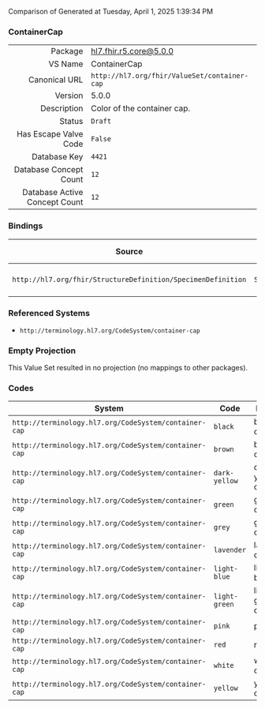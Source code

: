 Comparison of 
Generated at Tuesday, April 1, 2025 1:39:34 PM

### ContainerCap

|      |     |
| ---: | --- |
| Package | hl7.fhir.r5.core@5.0.0 |
| VS Name | ContainerCap |
| Canonical URL | `http://hl7.org/fhir/ValueSet/container-cap` |
| Version | 5.0.0 |
| Description | Color of the container cap. |
| Status | `Draft` |
| Has Escape Valve Code | `False` |
| Database Key | `4421` |
| Database Concept Count | `12` |
| Database Active Concept Count | `12` |
### Bindings

| Source | Element | Binding | Strength | Element Short |
| ------ | ------- | ------- | -------- | ------------- |
| `http://hl7.org/fhir/StructureDefinition/SpecimenDefinition` | `SpecimenDefinition.typeTested.container.cap` | `http://hl7.org/fhir/ValueSet/container-cap` | `Example` | Color of container cap |

### Referenced Systems

* `http://terminology.hl7.org/CodeSystem/container-cap`
### Empty Projection

This Value Set resulted in no projection (no mappings to other packages).

### Codes

| System | Code | Display |
| ------ | ---- | ------- |
| `http://terminology.hl7.org/CodeSystem/container-cap` | `black` | black cap |
| `http://terminology.hl7.org/CodeSystem/container-cap` | `brown` | brown cap |
| `http://terminology.hl7.org/CodeSystem/container-cap` | `dark-yellow` | dark yellow cap |
| `http://terminology.hl7.org/CodeSystem/container-cap` | `green` | green cap |
| `http://terminology.hl7.org/CodeSystem/container-cap` | `grey` | grey cap |
| `http://terminology.hl7.org/CodeSystem/container-cap` | `lavender` | lavender cap |
| `http://terminology.hl7.org/CodeSystem/container-cap` | `light-blue` | light blue cap |
| `http://terminology.hl7.org/CodeSystem/container-cap` | `light-green` | light green cap |
| `http://terminology.hl7.org/CodeSystem/container-cap` | `pink` | pink cap |
| `http://terminology.hl7.org/CodeSystem/container-cap` | `red` | red cap |
| `http://terminology.hl7.org/CodeSystem/container-cap` | `white` | white cap |
| `http://terminology.hl7.org/CodeSystem/container-cap` | `yellow` | yellow cap |
